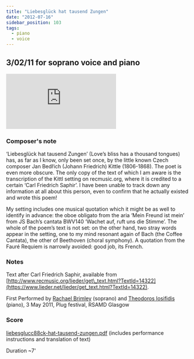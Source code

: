 ```yaml
---
title: "Liebesglück hat tausend Zungen"
date: "2012-07-16"
sidebar_position: 103
tags: 
  - piano
  - voice
---
```


## 3/02/11 for soprano voice and piano

<iframe class="youtube-video" src="https://www.youtube.com/embed/_COIORRNWnI" title="YouTube video player" frameBorder="0" allow="accelerometer; autoplay; clipboard-write; encrypted-media; gyroscope; picture-in-picture; web-share" referrerpolicy="strict-origin-when-cross-origin" allowFullScreen></iframe>


### Composer's note

‘Liebesglück hat tausend Zungen’ (Love’s bliss has a thousand tongues) has, as far as I know, only been set once, by the little known Czech composer Jan Bedřich (Johann Friedrich) Kittle (1806-1868). The poet is even more obscure. The only copy of the text of which I am aware is the transcription of the Kittl setting on recmusic.org, where it is credited to a certain ‘Carl Friedrich Saphir’. I have been unable to track down any information at all about this person, even to confirm that he actually existed and wrote this poem!

My setting includes one musical quotation which it might be as well to identify in advance: the oboe obligato from the aria ‘Mein Freund ist mein’ from JS Bach’s cantata BWV140 ‘Wachet auf, ruft uns die Stimme’. The whole of the poem’s text is not set: on the other hand, two stray words appear in the setting, one to my mind resonant again of Bach (the Coffee Cantata), the other of Beethoven (choral symphony). A quotation from the Fauré Requiem is narrowly avoided: good job, its French.

### Notes

Text after Carl Friedrich Saphir, available from [http://www.recmusic.org/lieder/get\_text.html?TextId=14322](https://www.lieder.net/lieder/get_text.html?TextId=14322).

First Performed by [Rachael Brimley](https://twitter.com/RachaelBrimley) (soprano) and [Theodoros Iosifidis](http://www.theodorosiosifidis.gr/) (piano), 3 May 2011, Plug festival, RSAMD Glasgow

### Score

[liebesglucc88ck-hat-tausend-zungen.pdf](/liebesglucc88ck-hat-tausend-zungen.pdf) (includes performance instructions and translation of text)

Duration ~7'